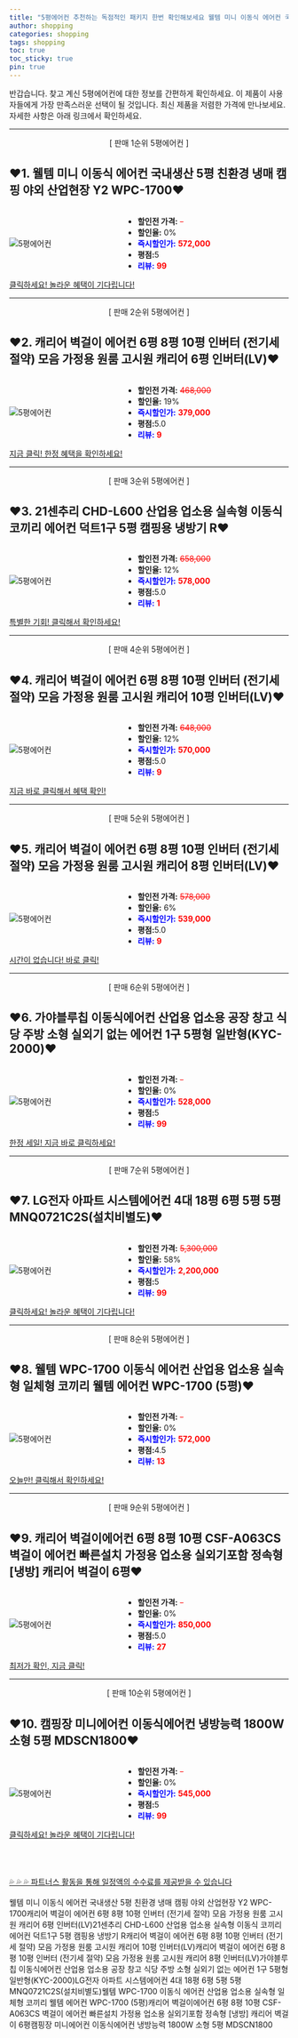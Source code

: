 ```yaml
---
title: "5평에어컨 추천하는 독점적인 패키지 한번 확인해보세요 웰템 미니 이동식 에어컨 국내생산"
author: shopping
categories: shopping
tags: shopping
toc: true
toc_sticky: true
pin: true
---
```

반갑습니다. 찾고 계신 5평에어컨에 대한 정보를 간편하게 확인하세요. 이 제품이 사용자들에게 가장 만족스러운 선택이 될 것입니다. 최신 제품을 저렴한 가격에 만나보세요. 자세한 사항은 아래 링크에서 확인하세요.

---
<p class="toplist" style="margin: 0 auto; display: block; width: fit-content;">[ 판매 1순위 5평에어컨 ]</p>

<h2><strong>❤️1. 웰템 미니 이동식 에어컨 국내생산 5평 친환경 냉매 캠핑 야외 산업현장 Y2 WPC-1700❤️</strong></h2>

<div style="display: flex; align-items: center;">
    <div style="flex: 0.4;">
        <img src="https://thumbnail8.coupangcdn.com/thumbnails/remote/230x230ex/image/vendor_inventory/838e/45afee55574186028cb02c3d752f7c36700b3ad284e2aa525fd361fa16ed.jpg" alt="5평에어컨" style="max-width: 100%;">
    </div>
    <div style="flex: 0.6; margin-left: 10px;">
        <ul>
            <li><strong>할인전 가격:</strong> <del style="color: red;">-</del></li>
            <li><strong>할인율:</strong> 0%</li>
            <li><span style='color:blue'><strong>즉시할인가:</strong></span> <span style='color:red'><strong>572,000</strong></span></li>
            <li><strong>평점:</strong>5</li>
            <li><span style='color:blue'><strong>리뷰:</strong></span> <span style='color:red'><strong>99</strong></span></li>
        </ul>
    </div>
</div>
<div class="center">
    <a href="https://William4Davisa.github.io?lptag=AF9450613&subid=githubio&pageKey=8250120072&traceid=V0-153&itemId=23750131138&vendorItemId=90774657958" class="myButton">
        클릭하세요! 놀라운 혜택이 기다립니다!
    </a>
</div>


---
<p class="toplist" style="margin: 0 auto; display: block; width: fit-content;">[ 판매 2순위 5평에어컨 ]</p>

<h2><strong>❤️2. 캐리어 벽걸이 에어컨 6평 8평 10평 인버터 (전기세 절약) 모음 가정용 원룸 고시원 캐리어 6평 인버터(LV)❤️</strong></h2>

<div style="display: flex; align-items: center;">
    <div style="flex: 0.4;">
        <img src="https://thumbnail7.coupangcdn.com/thumbnails/remote/230x230ex/image/vendor_inventory/cd30/0b3cfed604e869c55e253ab90dfeebdaa0061035ec55fc7b7859b2efcbdf.jpg" alt="5평에어컨" style="max-width: 100%;">
    </div>
    <div style="flex: 0.6; margin-left: 10px;">
        <ul>
            <li><strong>할인전 가격:</strong> <del style="color: red;">468,000</del></li>
            <li><strong>할인율:</strong> 19%</li>
            <li><span style='color:blue'><strong>즉시할인가:</strong></span> <span style='color:red'><strong>379,000</strong></span></li>
            <li><strong>평점:</strong>5.0</li>
            <li><span style='color:blue'><strong>리뷰:</strong></span> <span style='color:red'><strong>9</strong></span></li>
        </ul>
    </div>
</div>
<div class="center">
    <a href="https://William4Davisa.github.io?lptag=AF9450613&subid=githubio&pageKey=6396592142&traceid=V0-153&itemId=13660777949&vendorItemId=80913166520" class="myButton">
        지금 클릭! 한정 혜택을 확인하세요!
    </a>
</div>


---
<p class="toplist" style="margin: 0 auto; display: block; width: fit-content;">[ 판매 3순위 5평에어컨 ]</p>

<h2><strong>❤️3. 21센추리 CHD-L600 산업용 업소용 실속형 이동식 코끼리 에어컨 덕트1구 5평 캠핑용 냉방기 R❤️</strong></h2>

<div style="display: flex; align-items: center;">
    <div style="flex: 0.4;">
        <img src="https://thumbnail8.coupangcdn.com/thumbnails/remote/230x230ex/image/vendor_inventory/0686/400f045b45d0c14cb47ccc9d62267db132eb31c761aad7f05472c2aae6cf.jpg" alt="5평에어컨" style="max-width: 100%;">
    </div>
    <div style="flex: 0.6; margin-left: 10px;">
        <ul>
            <li><strong>할인전 가격:</strong> <del style="color: red;">658,000</del></li>
            <li><strong>할인율:</strong> 12%</li>
            <li><span style='color:blue'><strong>즉시할인가:</strong></span> <span style='color:red'><strong>578,000</strong></span></li>
            <li><strong>평점:</strong>5.0</li>
            <li><span style='color:blue'><strong>리뷰:</strong></span> <span style='color:red'><strong>1</strong></span></li>
        </ul>
    </div>
</div>
<div class="center">
    <a href="https://William4Davisa.github.io?lptag=AF9450613&subid=githubio&pageKey=7319887217&traceid=V0-153&itemId=18771860788&vendorItemId=85903491695" class="myButton">
        특별한 기회! 클릭해서 확인하세요!
    </a>
</div>


---
<p class="toplist" style="margin: 0 auto; display: block; width: fit-content;">[ 판매 4순위 5평에어컨 ]</p>

<h2><strong>❤️4. 캐리어 벽걸이 에어컨 6평 8평 10평 인버터 (전기세 절약) 모음 가정용 원룸 고시원 캐리어 10평 인버터(LV)❤️</strong></h2>

<div style="display: flex; align-items: center;">
    <div style="flex: 0.4;">
        <img src="https://thumbnail7.coupangcdn.com/thumbnails/remote/230x230ex/image/vendor_inventory/cd30/0b3cfed604e869c55e253ab90dfeebdaa0061035ec55fc7b7859b2efcbdf.jpg" alt="5평에어컨" style="max-width: 100%;">
    </div>
    <div style="flex: 0.6; margin-left: 10px;">
        <ul>
            <li><strong>할인전 가격:</strong> <del style="color: red;">648,000</del></li>
            <li><strong>할인율:</strong> 12%</li>
            <li><span style='color:blue'><strong>즉시할인가:</strong></span> <span style='color:red'><strong>570,000</strong></span></li>
            <li><strong>평점:</strong>5.0</li>
            <li><span style='color:blue'><strong>리뷰:</strong></span> <span style='color:red'><strong>9</strong></span></li>
        </ul>
    </div>
</div>
<div class="center">
    <a href="https://William4Davisa.github.io?lptag=AF9450613&subid=githubio&pageKey=6396592142&traceid=V0-153&itemId=15374136129&vendorItemId=80913166505" class="myButton">
        지금 바로 클릭해서 혜택 확인!
    </a>
</div>


---
<p class="toplist" style="margin: 0 auto; display: block; width: fit-content;">[ 판매 5순위 5평에어컨 ]</p>

<h2><strong>❤️5. 캐리어 벽걸이 에어컨 6평 8평 10평 인버터 (전기세 절약) 모음 가정용 원룸 고시원 캐리어 8평 인버터(LV)❤️</strong></h2>

<div style="display: flex; align-items: center;">
    <div style="flex: 0.4;">
        <img src="https://thumbnail7.coupangcdn.com/thumbnails/remote/230x230ex/image/vendor_inventory/cd30/0b3cfed604e869c55e253ab90dfeebdaa0061035ec55fc7b7859b2efcbdf.jpg" alt="5평에어컨" style="max-width: 100%;">
    </div>
    <div style="flex: 0.6; margin-left: 10px;">
        <ul>
            <li><strong>할인전 가격:</strong> <del style="color: red;">578,000</del></li>
            <li><strong>할인율:</strong> 6%</li>
            <li><span style='color:blue'><strong>즉시할인가:</strong></span> <span style='color:red'><strong>539,000</strong></span></li>
            <li><strong>평점:</strong>5.0</li>
            <li><span style='color:blue'><strong>리뷰:</strong></span> <span style='color:red'><strong>9</strong></span></li>
        </ul>
    </div>
</div>
<div class="center">
    <a href="https://William4Davisa.github.io?lptag=AF9450613&subid=githubio&pageKey=6396592142&traceid=V0-153&itemId=13660777951&vendorItemId=80913166536" class="myButton">
        시간이 없습니다! 바로 클릭!
    </a>
</div>


---
<p class="toplist" style="margin: 0 auto; display: block; width: fit-content;">[ 판매 6순위 5평에어컨 ]</p>

<h2><strong>❤️6. 가야블루칩 이동식에어컨 산업용 업소용 공장 창고 식당 주방 소형 실외기 없는 에어컨 1구 5평형 일반형(KYC-2000)❤️</strong></h2>

<div style="display: flex; align-items: center;">
    <div style="flex: 0.4;">
        <img src="https://thumbnail9.coupangcdn.com/thumbnails/remote/230x230ex/image/vendor_inventory/0334/1fd49011e12f116b1260127303c87d4fa4d27f48c0dbb153456fe9e8eb00.jpg" alt="5평에어컨" style="max-width: 100%;">
    </div>
    <div style="flex: 0.6; margin-left: 10px;">
        <ul>
            <li><strong>할인전 가격:</strong> <del style="color: red;">-</del></li>
            <li><strong>할인율:</strong> 0%</li>
            <li><span style='color:blue'><strong>즉시할인가:</strong></span> <span style='color:red'><strong>528,000</strong></span></li>
            <li><strong>평점:</strong>5</li>
            <li><span style='color:blue'><strong>리뷰:</strong></span> <span style='color:red'><strong>99</strong></span></li>
        </ul>
    </div>
</div>
<div class="center">
    <a href="https://William4Davisa.github.io?lptag=AF9450613&subid=githubio&pageKey=7427447305&traceid=V0-153&itemId=19282973204&vendorItemId=86397914030" class="myButton">
        한정 세일! 지금 바로 클릭하세요!
    </a>
</div>


---
<p class="toplist" style="margin: 0 auto; display: block; width: fit-content;">[ 판매 7순위 5평에어컨 ]</p>

<h2><strong>❤️7. LG전자 아파트 시스템에어컨 4대 18평 6평 5평 5평 MNQ0721C2S(설치비별도)❤️</strong></h2>

<div style="display: flex; align-items: center;">
    <div style="flex: 0.4;">
        <img src="https://thumbnail6.coupangcdn.com/thumbnails/remote/230x230ex/image/vendor_inventory/6ec9/34e027898d1eef5f6a1baca8da04957d2a089bae69c86db5e5fcfc17e90f.jpg" alt="5평에어컨" style="max-width: 100%;">
    </div>
    <div style="flex: 0.6; margin-left: 10px;">
        <ul>
            <li><strong>할인전 가격:</strong> <del style="color: red;">5,300,000</del></li>
            <li><strong>할인율:</strong> 58%</li>
            <li><span style='color:blue'><strong>즉시할인가:</strong></span> <span style='color:red'><strong>2,200,000</strong></span></li>
            <li><strong>평점:</strong>5</li>
            <li><span style='color:blue'><strong>리뷰:</strong></span> <span style='color:red'><strong>99</strong></span></li>
        </ul>
    </div>
</div>
<div class="center">
    <a href="https://William4Davisa.github.io?lptag=AF9450613&subid=githubio&pageKey=7055448632&traceid=V0-153&itemId=17478893965&vendorItemId=84646438049" class="myButton">
        클릭하세요! 놀라운 혜택이 기다립니다!
    </a>
</div>


---
<p class="toplist" style="margin: 0 auto; display: block; width: fit-content;">[ 판매 8순위 5평에어컨 ]</p>

<h2><strong>❤️8. 웰템 WPC-1700 이동식 에어컨 산업용 업소용 실속형 일체형 코끼리 웰템 에어컨 WPC-1700 (5평)❤️</strong></h2>

<div style="display: flex; align-items: center;">
    <div style="flex: 0.4;">
        <img src="https://thumbnail8.coupangcdn.com/thumbnails/remote/230x230ex/image/vendor_inventory/b783/a1d28a688cedbed4969a406cd1db53aab5f70c3b40053e370e1e109698ee.jpg" alt="5평에어컨" style="max-width: 100%;">
    </div>
    <div style="flex: 0.6; margin-left: 10px;">
        <ul>
            <li><strong>할인전 가격:</strong> <del style="color: red;">-</del></li>
            <li><strong>할인율:</strong> 0%</li>
            <li><span style='color:blue'><strong>즉시할인가:</strong></span> <span style='color:red'><strong>572,000</strong></span></li>
            <li><strong>평점:</strong>4.5</li>
            <li><span style='color:blue'><strong>리뷰:</strong></span> <span style='color:red'><strong>13</strong></span></li>
        </ul>
    </div>
</div>
<div class="center">
    <a href="https://William4Davisa.github.io?lptag=AF9450613&subid=githubio&pageKey=5623733357&traceid=V0-153&itemId=9125915243&vendorItemId=90408703858" class="myButton">
        오늘만! 클릭해서 확인하세요!
    </a>
</div>


---
<p class="toplist" style="margin: 0 auto; display: block; width: fit-content;">[ 판매 9순위 5평에어컨 ]</p>

<h2><strong>❤️9. 캐리어 벽걸이에어컨 6평 8평 10평 CSF-A063CS 벽걸이 에어컨 빠른설치 가정용 업소용 실외기포함 정속형 [냉방] 캐리어 벽걸이 6평❤️</strong></h2>

<div style="display: flex; align-items: center;">
    <div style="flex: 0.4;">
        <img src="https://thumbnail7.coupangcdn.com/thumbnails/remote/230x230ex/image/vendor_inventory/6fe2/69bc0d829320e3f04c4d635b8c74c385251b5c376adb8dc85a4a2392a617.jpg" alt="5평에어컨" style="max-width: 100%;">
    </div>
    <div style="flex: 0.6; margin-left: 10px;">
        <ul>
            <li><strong>할인전 가격:</strong> <del style="color: red;">-</del></li>
            <li><strong>할인율:</strong> 0%</li>
            <li><span style='color:blue'><strong>즉시할인가:</strong></span> <span style='color:red'><strong>850,000</strong></span></li>
            <li><strong>평점:</strong>5.0</li>
            <li><span style='color:blue'><strong>리뷰:</strong></span> <span style='color:red'><strong>27</strong></span></li>
        </ul>
    </div>
</div>
<div class="center">
    <a href="https://William4Davisa.github.io?lptag=AF9450613&subid=githubio&pageKey=6425028587&traceid=V0-153&itemId=13840537069&vendorItemId=74181435860" class="myButton">
        최저가 확인, 지금 클릭!
    </a>
</div>


---
<p class="toplist" style="margin: 0 auto; display: block; width: fit-content;">[ 판매 10순위 5평에어컨 ]</p>

<h2><strong>❤️10. 캠핑장 미니에어컨 이동식에어컨 냉방능력 1800W 소형 5평 MDSCN1800❤️</strong></h2>

<div style="display: flex; align-items: center;">
    <div style="flex: 0.4;">
        <img src="https://thumbnail9.coupangcdn.com/thumbnails/remote/230x230ex/image/vendor_inventory/a25b/7c392d5ad9da04c2cbe71c8c18c765b01a224952212e8e706bfa18e1cc1e.jpg" alt="5평에어컨" style="max-width: 100%;">
    </div>
    <div style="flex: 0.6; margin-left: 10px;">
        <ul>
            <li><strong>할인전 가격:</strong> <del style="color: red;">-</del></li>
            <li><strong>할인율:</strong> 0%</li>
            <li><span style='color:blue'><strong>즉시할인가:</strong></span> <span style='color:red'><strong>545,000</strong></span></li>
            <li><strong>평점:</strong>5</li>
            <li><span style='color:blue'><strong>리뷰:</strong></span> <span style='color:red'><strong>99</strong></span></li>
        </ul>
    </div>
</div>
<div class="center">
    <a href="https://William4Davisa.github.io?lptag=AF9450613&subid=githubio&pageKey=8164117209&traceid=V0-153&itemId=23287888966&vendorItemId=90320227516" class="myButton">
        클릭하세요! 놀라운 혜택이 기다립니다!
    </a>
</div>

<br><br><br>[💦 💦 💦 파트너스 활동을 통해 일정액의 수수료를 제공받을 수 있습니다](https://link.coupang.com/a/bcpT2c)<br><br>웰템 미니 이동식 에어컨 국내생산 5평 친환경 냉매 캠핑 야외 산업현장 Y2 WPC-1700캐리어 벽걸이 에어컨 6평 8평 10평 인버터 (전기세 절약) 모음 가정용 원룸 고시원 캐리어 6평 인버터(LV)21센추리 CHD-L600 산업용 업소용 실속형 이동식 코끼리 에어컨 덕트1구 5평 캠핑용 냉방기 R캐리어 벽걸이 에어컨 6평 8평 10평 인버터 (전기세 절약) 모음 가정용 원룸 고시원 캐리어 10평 인버터(LV)캐리어 벽걸이 에어컨 6평 8평 10평 인버터 (전기세 절약) 모음 가정용 원룸 고시원 캐리어 8평 인버터(LV)가야블루칩 이동식에어컨 산업용 업소용 공장 창고 식당 주방 소형 실외기 없는 에어컨 1구 5평형 일반형(KYC-2000)LG전자 아파트 시스템에어컨 4대 18평 6평 5평 5평 MNQ0721C2S(설치비별도)웰템 WPC-1700 이동식 에어컨 산업용 업소용 실속형 일체형 코끼리 웰템 에어컨 WPC-1700 (5평)캐리어 벽걸이에어컨 6평 8평 10평 CSF-A063CS 벽걸이 에어컨 빠른설치 가정용 업소용 실외기포함 정속형 [냉방] 캐리어 벽걸이 6평캠핑장 미니에어컨 이동식에어컨 냉방능력 1800W 소형 5평 MDSCN1800